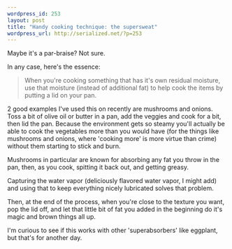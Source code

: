 ```yaml
--- 
wordpress_id: 253
layout: post
title: "Handy cooking technique: the supersweat"
wordpress_url: http://serialized.net/?p=253
---
```

Maybe it's a par-braise? Not sure.

In any case, here's the essence: 

<blockquote>
When you're cooking something that has it's own residual moisture, use that moisture (instead of additional fat) to help cook the items by putting a lid on your pan.
</blockquote>

2 good examples I've used this on recently are mushrooms and onions. Toss a bit of olive oil or butter in a pan, add the veggies and cook for a bit, then lid the pan. Because the environment gets so steamy you'll actually be able to cook the vegetables more than you would have (for the things like mushrooms and onions, where 'cooking more' is more virtue than crime) without them starting to stick and burn.

Mushrooms in particular are known for absorbing any fat you throw in the pan, then, as you cook, spitting it back out, and getting greasy.

Capturing the water vapor (deliciously flavored water vapor, I might add) and using that to keep everything nicely lubricated solves that problem.

Then, at the end of the process, when you're close to the texture you want, pop the lid off, and let that little bit of fat you added in the beginning do it's magic and brown things all up.

I'm curious to see if this works with other 'superabsorbers' like eggplant, but that's for another day.

